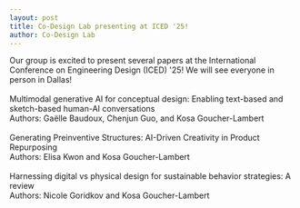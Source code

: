 ```yaml
---
layout: post
title: Co-Design Lab presenting at ICED '25!
author: Co-Design Lab
---
```


Our group is excited to present several papers at the International Conference on Engineering Design (ICED) '25! We will see everyone in person in Dallas!
<br>
<br>
Multimodal generative AI for conceptual design: Enabling text-based and sketch-based human-AI conversations  
Authors: Gaëlle Baudoux, Chenjun Guo, and Kosa Goucher-Lambert 
<br>
<br>
Generating Preinventive Structures: AI-Driven Creativity in Product Repurposing   
Authors: Elisa Kwon and Kosa Goucher-Lambert
<br>
<br>
Harnessing digital vs physical design for sustainable behavior strategies: A review   
Authors: Nicole Goridkov and Kosa Goucher-Lambert
